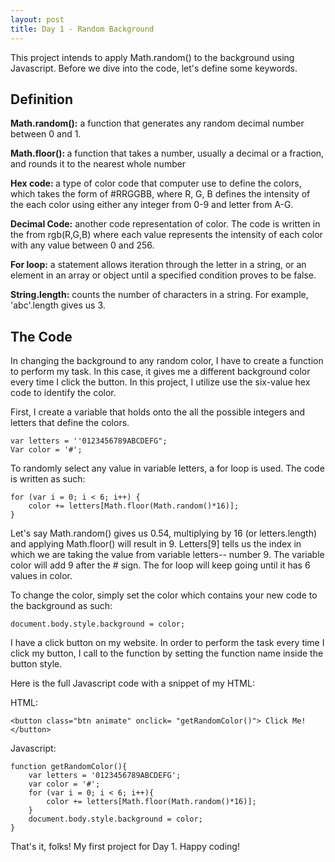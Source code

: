 ```yaml
---
layout: post
title: Day 1 - Random Background
---
```


This project intends to apply Math.random() to the background using Javascript. Before we dive into the code, let's define some keywords.

<h2> Definition </h2>

<b>Math.random():</b> a function that generates any random decimal number between 0 and 1. 

<b>Math.floor(): </b>a function that takes a number, usually a decimal or a fraction, and rounds it to the nearest whole number

<b>Hex code: </b> a type of color code that computer use to define the colors, which takes the form of #RRGGBB, where R, G, B defines the intensity of the each color using either any integer from 0-9 and letter from A-G. 

<b>Decimal Code:</b> another code representation of color. The code is written in the from rgb(R,G,B) where each value represents the intensity of each color with any value between 0 and 256.

<b>For loop:</b> a statement allows iteration through the letter in a string, or an element in an array or object until a specified condition proves to be false. 

<b>String.length:</b> counts the number of characters in a string. For example, 'abc'.length gives us 3. 

<h2> The Code </h2>

In changing the background to any random color, I have to create a function to perform my task. In this case, it gives me a different background color every time I click the button. In this project, I utilize use the six-value hex code to identify the color.

First, I create a variable that holds onto the all the possible integers and letters that define the colors.  

	var letters = ''0123456789ABCDEFG";
	Var color = '#';
	
To randomly select any value in variable letters, a for loop is used. The code is written as such: 
	
	for (var i = 0; i < 6; i++) {
		color += letters[Math.floor(Math.random()*16)];
	}

Let's say Math.random() gives us 0.54, multiplying by 16 (or letters.length) and applying Math.floor() will result in 9. Letters[9] tells us the index in which we are taking the value from variable letters-- number 9. The variable color will add 9 after the # sign. The for loop will keep going until it has 6 values in color. 

To change the color, simply set the color which contains your new code to the background as such: 

	document.body.style.background = color;
	
I have a click button on my website. In order to perform the task every time I click my button, I call to the function by setting the function name inside the button style. 

Here is the full Javascript code with a snippet of my HTML: 

HTML: 

	<button class="btn animate" onclick= "getRandomColor()"> Click Me!</button>

Javascript: 
	
	function getRandomColor(){
		var letters = '0123456789ABCDEFG';
		var color = '#';
		for (var i = 0; i < 6; i++){
			color += letters[Math.floor(Math.random()*16)];
		}
		document.body.style.background = color;
	}

That's it, folks! My first project for Day 1. Happy coding! 
		
